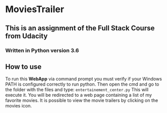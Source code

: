# MoviesTrailer
## This is an assignment of the Full Stack Course from Udacity
### Written in Python version 3.6
## How to use
To run this **WebApp** via command prompt you must verify if your Windows PATH is configured correctly to run python.
Then open the cmd and go to the folder with the files and type:
`entertainement_center.py`
This will execute it.
You will be redirected to a web page containing a list of my favorite movies.
It is possible to view the movie trailers by clicking on the movies icon.
